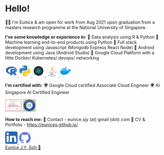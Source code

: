 <script type="text/javascript" src="https://platform.linkedin.com/badges/js/profile.js" async defer></script>

# Hello! 

👋🏼 I'm Eunice & am open for work from Aug 2021 upon graduation from a masters research programme at the National University of Singapore. 

**I've some knowledge or experience in:**
💼 Data analysis using R & Python
💼 Machine learning end-to-end products using Python
💼 Full stack development using Javascript (Mongodb Express React Node)
💼 Android development using Java (Android Studio)
💼 Google Cloud Platform with a little Docker/ Kubernetes/ devops/ networking

<a href="https://eunices.github.io/portfolio/portfolio-1/">
    <img src="img/ico-r.png" alt="" height="40"/>
</a>
<a href="https://eunices.github.io/portfolio/portfolio-1/">
    <img src="img/ico-python.png" alt="" height="40"/>
</a>
<a href="https://eunices.github.io/portfolio/portfolio-1/">
    <img src="img/ico-react.png" alt="" height="40"/>
</a>
<a href="https://eunices.github.io/portfolio/portfolio-1/">
    <img src="img/ico-java.png" alt="" height="40"/>
</a>
<a href="https://eunices.github.io/portfolio/portfolio-1/">
    <img src="img/ico-docker.png" alt="" height="40"/>
</a>

**I'm certified with:** 🌍 Google Cloud certified Associate Cloud Engineer
🌍 AI Singapore AI Certified Engineer


<a href="https://www.credential.net/profile/eunicesoh237176/wallet">
    <img src="img/cert-ai.png" alt="" height="40"/>
</a>

<a href="https://www.credential.net/profile/eunicesoh237176/wallet">
    <img src="img/cert-gcp.png" alt="" height="40"/>
</a>

**How to reach me:** 🌿 Contact - eunice.sjy (at) gmail (dot) com 
🌿 CV & Portfolio - https://eunices.github.io/

<a href="https://www.linkedin.com/in/eunicesoh/">
    <img src="img/ico-linkedin.png" alt="" height="40"/>
</a>
<a href="https://github.com/eunices">
    <img src="img/ico-github.png" alt="" height="40"/>
</a>

<div class="LI-profile-badge"  data-version="v1" data-size="medium" data-locale="en_US" data-type="horizontal" data-theme="light" data-vanity="eunicesoh"><a class="LI-simple-link" href='https://sg.linkedin.com/in/eunicesoh?trk=profile-badge'>Eunice J.Y. Soh 🌻</a></div>
